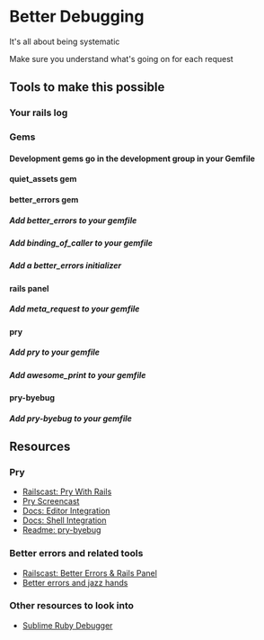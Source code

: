 # Better Debugging

It's all about being systematic

Make sure you understand what's going on for each request

## Tools to make this possible

### Your rails log

### Gems

#### Development gems go in the development group in your Gemfile

#### quiet_assets gem

#### better_errors gem 

##### Add better_errors to your gemfile

##### Add binding_of_caller to your gemfile

##### Add a better_errors initializer

#### rails panel

##### Add meta_request to your gemfile

#### pry

##### Add pry to your gemfile

##### Add awesome_print to your gemfile

#### pry-byebug

##### Add pry-byebug to your gemfile

## Resources

### Pry
* [Railscast: Pry With Rails](http://railscasts.com/episodes/280-pry-with-rails)
* [Pry Screencast](https://vimeo.com/26391171)
* [Docs: Editor Integration](https://github.com/pry/pry/wiki/Editor-integration)
* [Docs: Shell Integration](https://github.com/pry/pry/wiki/Shell-Integration)
* [Readme: pry-byebug](https://github.com/deivid-rodriguez/pry-byebug)

### Better errors and related tools
* [Railscast: Better Errors & Rails Panel](http://railscasts.com/episodes/402-better-errors-railspanel)
* [Better errors and jazz hands](http://www.mutuallyhuman.com/blog/2013/05/17/better-rails-debugging-with-better_errors-and-jazz_hands/)

### Other resources to look into
* [Sublime Ruby Debugger](https://github.com/shuky19/sublime_debugger)
